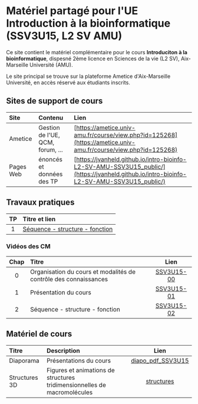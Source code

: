 # Matériel partagé pour l'UE Introduction à la bioinformatique (SSV3U15, L2 SV AMU)

Ce site contient le matériel complémentaire pour le cours **Introduciton à la bioinformatique**, dispesné 2ème licence en Sciences de la vie (L2 SV), Aix-Marseille Université (AMU). 

Le site principal se trouve sur la plateforme Ametice d'Aix-Marseille Université, en accès réservé aux étudiants inscrits. 

## Sites de support de cours

| Site | Contenu | Lien |
|:---------------|:-------------------------|:----------------------------------------|
| Ametice |Gestion de l'UE, QCM, forum, ... | [https://ametice.univ-amu.fr/course/view.php?id=125268](https://ametice.univ-amu.fr/course/view.php?id=125268) |
| Pages Web | énoncés et données des TP | [https://jvanheld.github.io/intro-bioinfo-L2-SV-AMU-SSV3U15_public/](https://jvanheld.github.io/intro-bioinfo-L2-SV-AMU-SSV3U15_public/) |


## Travaux pratiques

| TP | Titre et lien |
|:---:|:------------------------------------------------------|
| 1 | [Séquence - structure - fonction](TP/TP1/) |

### Vidéos des CM

| Chap | Titre | Lien |
|:---:|:----------------------|:------------------------------------:|
| 0 | Organisation du cours et modalités de contrôle des connaissances | [SSV3U15-00](https://amupod.univ-amu.fr/video/32344-ssv3u15-00-organisation-du-cours-introduciton-a-la-bioinformatique-jacques-van-helden/)
| 1 | Présentation du cours | [SSV3U15-01](https://amupod.univ-amu.fr/video/32228-ssv3u15-01-presentation-du-cours-jacques-van-helden/) | 
| 2 | Séquence - structure - fonction | [SSV3U15-02](https://amupod.univ-amu.fr/video/32306-ssv3u15-02-sequence-structure-fonction-jacques-van-helden/) |

## Matériel de cours

| Titre | Description | Lien |
|:------------|:-------------------|:-------------------------:|
| Diaporama | Présentations du cours | [diapo_pdf_SSV3U15](diapo_pdf_SSV3U15/)
| Structures 3D | Figures et animations de structures tridimensionnelles de macromolécules | [structures](structures/) | 

